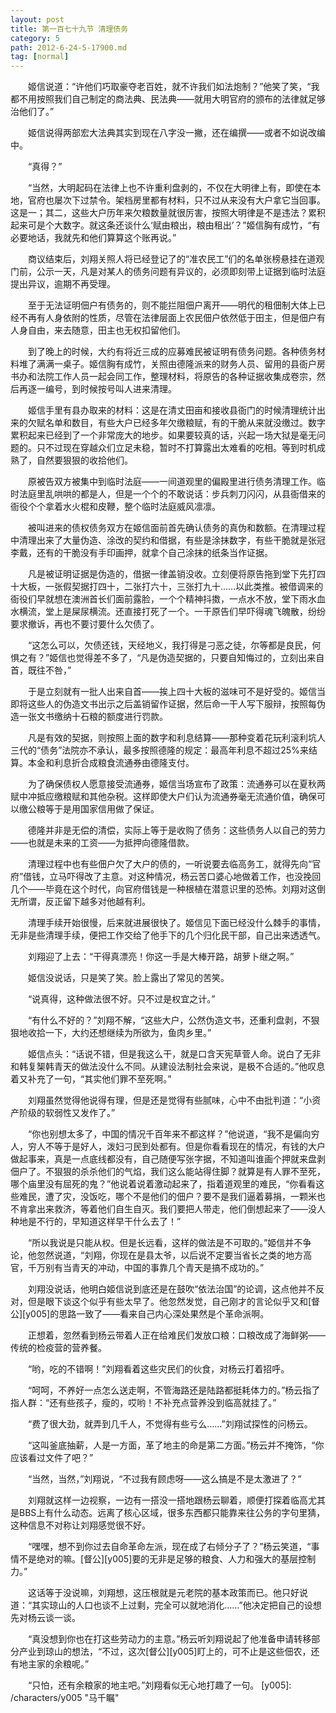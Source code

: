 ```yaml
---
layout: post
title: 第一百七十九节 清理债务
category: 5
path: 2012-6-24-5-17900.md
tag: [normal]
---
```


　　姬信说道：“许他们巧取豪夺老百姓，就不许我们如法炮制？”他笑了笑，“我都不用按照我们自己制定的商法典、民法典——就用大明官府的颁布的法律就足够治他们了。”

　　姬信说得两部宏大法典其实到现在八字没一撇，还在编撰——或者不如说改编中。

　　“真得？”

　　“当然，大明起码在法律上也不许重利盘剥的，不仅在大明律上有，即使在本地，官府也屡次下过禁令。架档房里都有材料，只不过从来没有大户拿它当回事。这是一；其二，这些大户历年来欠粮数量就很厉害，按照大明律是不是违法？累积起来可是个大数字。就这条还谈什么‘赋由粮出，粮由租出’？”姬信胸有成竹，“有必要地话，我就先和他们算算这个账再说。”

　　商议结束后，刘翔关照人将已经登记了的“准农民工”们的名单张榜悬挂在道观门前，公示一天，凡是对某人的债务问题有异议的，必须即刻带上证据到临时法庭提出异议，逾期不再受理。

　　至于无法证明佃户有债务的，则不能拦阻佃户离开——明代的租佃制大体上已经不再有人身依附的性质，尽管在法律层面上农民佃户依然低于田主，但是佃户有人身自由，来去随意，田主也无权扣留他们。

　　到了晚上的时候，大约有将近三成的应募难民被证明有债务问题。各种债务材料堆了满满一桌子。姬信胸有成竹，关照由德隆派来的财务人员、留用的县衙户房书办和法院工作人员一起会同工作，整理材料，将原告的各种证据收集成卷宗，然后再逐一编号，到时候按号叫人进来清理。

　　姬信手里有县办取来的材料：这是在清丈田亩和接收县衙门的时候清理统计出来的欠赋名单和数目，有些大户已经多年欠缴粮赋，有的干脆从来就没缴过。数字累积起来已经到了一个非常庞大的地步。如果要较真的话，兴起一场大狱是毫无问题的。只不过现在穿越众们立足未稳，暂时不打算露出太难看的吃相。等到时机成熟了，自然要狠狠的收拾他们。

　　原被告双方被集中到临时法庭——一间道观里的偏殿里进行债务清理工作。临时法庭里乱哄哄的都是人，但是一个个的不敢说话：步兵刺刀闪闪，从县衙借来的衙役个个拿着水火棍和皮鞭，整个临时法庭威风凛凛。

　　被叫进来的债权债务双方在姬信面前首先确认债务的真伪和数额。在清理过程中清理出来了大量伪造、涂改的契约和借据，有些是涂抹数字，有些干脆就是张冠李戴，还有的干脆没有手印画押，就拿个自己涂抹的纸条当作证据。

　　凡是被证明证据是伪造的，借据一律盖销没收。立刻便将原告拖到堂下先打四十大板，一张假契据打四十，二张打六十，三张打九十……以此类推。被借调来的衙役们早就想在澳洲首长们面前露脸，一个个精神抖擞，一点水不放，堂下雨水血水横流，堂上是屎尿横流。还直接打死了一个。一干原告们早吓得魂飞魄散，纷纷要求撤诉，再也不要讨要什么欠债了。

　　“这怎么可以，欠债还钱，天经地义，我打得是刁恶之徒，尔等都是良民，何惧之有？”姬信也觉得差不多了，“凡是伪造契据的，只要自知悔过的，立刻出来自首，既往不咎，”

　　于是立刻就有一批人出来自首——挨上四十大板的滋味可不是好受的。姬信当即将这些人的伪造文书出示之后盖销留作证据，然后命一干人写下服辩，按照每伪造一张文书缴纳十石粮的额度进行罚款。

　　凡是有效的契据，则按照上面的数字和利息结算——那种变着花玩利滚利坑人三代的“债务”法院亦不承认，最多按照德隆的规定：最高年利息不超过25%来结算。本金和利息折合成粮食流通券由德隆支付。

　　为了确保债权人愿意接受流通券，姬信当场宣布了政策：流通券可以在夏秋两赋中冲抵应缴粮赋和其他杂税。这样即使大户们认为流通券毫无流通价值，确保可以缴公粮等于是用国家信用做了保证。

　　德隆并非是无偿的清偿，实际上等于是收购了债务：这些债务人以自己的劳力——也就是未来的工资——为抵押向德隆借款。

　　清理过程中也有些佃户欠了大户的债的，一听说要去临高务工，就得先向“官府”借钱，立马吓得改了主意。对这种情况，杨云苦口婆心地做着工作，也没挽回几个——毕竟在这个时代，向官府借钱是一种根植在潜意识里的恐怖。刘翔对这倒无所谓，反正留下越多对他越有利。

　　清理手续开始很慢，后来就进展很快了。姬信见下面已经没什么棘手的事情，无非是些清理手续，便把工作交给了他手下的几个归化民干部，自己出来透透气。

　　刘翔迎了上去：“干得真漂亮！你这一手是大棒开路，胡萝卜继之啊。”

　　姬信没说话，只是笑了笑。脸上露出了常见的苦笑。

　　“说真得，这种做法很不好。只不过是权宜之计。”

　　“有什么不好的？”刘翔不解，“这些大户，公然伪造文书，还重利盘剥，不狠狠地收拾一下，大约还想继续为所欲为，鱼肉乡里。”

　　姬信点头：“话说不错，但是我这么干，就是口含天宪草菅人命。说白了无非和韩复榘韩青天的做法没什么不同。从建设法制社会来说，是极不合适的。”他叹息着又补充了一句，“其实他们罪不至死啊。”

　　刘翔虽然觉得他说得有理，但是还是觉得有些腻味，心中不由批判道：“小资产阶级的软弱性又发作了。”

　　“你也别想太多了，中国的情况千百年来不都这样？”他说道，“我不是偏向穷人，穷人不等于是好人，泼妇刁民到处都有。但是你看看现在的情况，有钱的大户做起事来，真是一点底线都没有，自己随便写张字据，不知道叫谁画个押就来盘剥佃户了。不狠狠的杀杀他们的气焰，我们这么能站得住脚？就算是有人罪不至死，哪个庙里没有屈死的鬼？”他说着说着激动起来了，指着道观里的难民，“你看看这些难民，遭了灾，没饭吃，哪个不是他们的佃户？要不是我们逼着募捐，一颗米也不肯拿出来救济，等着他们自生自灭。我们要把人带走，他们倒想起来了——没人种地是不行的，早知道这样早干什么去了！”

　　“所以我说是只能从权。但是长远看，这样的做法是不可取的。”姬信并不争论，他忽然说道，“刘翔，你现在是县太爷，以后说不定要当省长之类的地方高官，千万别有当青天的冲动，中国的事靠几个青天是搞不成功的。”

　　刘翔没说话，他明白姬信说到底还是在鼓吹“依法治国”的论调，这点他并不反对，但是眼下谈这个似乎有些太早了。他忽然发觉，自己刚才的言论似乎又和[督公][y005]的思路一致了——看来自己内心深处果然是个革命派啊。

　　正想着，忽然看到杨云带着人正在给难民们发放口粮：口粮改成了海鲜粥——传统的检疫营的营养餐。

　　“哟，吃的不错啊！”刘翔看着这些灾民们的伙食，对杨云打着招呼。

　　“呵呵，不养好一点怎么送走啊，不管海路还是陆路都挺耗体力的。”杨云指了指人群：“还有些孩子，瘦的，哎哟！不补充点营养没到临高就挂了。”

　　“费了很大劲，就弄到几千人，不觉得有些亏么……”刘翔试探性的问杨云。

　　“这叫釜底抽薪，人是一方面，革了地主的命是第二方面。”杨云并不掩饰，“你应该看过文件了吧？”

　　“当然，当然，”刘翔说，“不过我有顾虑呀——这么搞是不是太激进了？”

　　刘翔就这样一边视察，一边有一搭没一搭地跟杨云聊着，顺便打探着临高尤其是BBS上有什么动态。远离了核心区域，很多东西都只能靠来往公务的字句里猜，这种信息不对称让刘翔感觉很不好。

　　“嘿嘿，想不到你过去自命革命左派，现在成了右倾分子了？”杨云笑道，“事情不是绝对的嘛。[督公][y005]要的无非是足够的粮食、人力和强大的基层控制力。”

　　这话等于没说嘛，刘翔想，这压根就是元老院的基本政策而已。他只好说道：“其实琼山的人口也谈不上过剩，完全可以就地消化……”他决定把自己的设想先对杨云谈一谈。

　　“真没想到你也在打这些劳动力的主意。”杨云听刘翔说起了他准备申请转移部分产业到琼山的想法，“不过，这次[督公][y005]盯上的，可不止是这些佃农，还有地主家的余粮呢。”

　　“只怕，还有余粮家的地主吧。”刘翔看似无心地打趣了一句。
[y005]: /characters/y005 "马千瞩"

